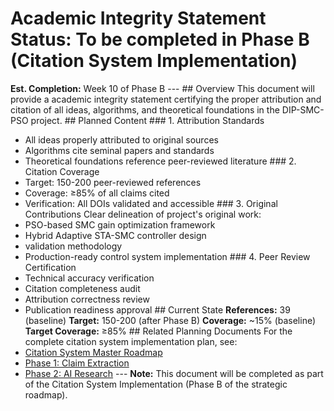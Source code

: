 # Academic Integrity Statement **Status:** To be completed in Phase B (Citation System Implementation)
**Est. Completion:** Week 10 of Phase B --- ## Overview This document will provide a academic integrity statement certifying the proper attribution and citation of all ideas, algorithms, and theoretical foundations in the DIP-SMC-PSO project. ## Planned Content ### 1. Attribution Standards
- All ideas properly attributed to original sources
- Algorithms cite seminal papers and standards
- Theoretical foundations reference peer-reviewed literature ### 2. Citation Coverage
- Target: 150-200 peer-reviewed references
- Coverage: ≥85% of all claims cited
- Verification: All DOIs validated and accessible ### 3. Original Contributions
Clear delineation of project's original work:
- PSO-based SMC gain optimization framework
- Hybrid Adaptive STA-SMC controller design
- validation methodology
- Production-ready control system implementation ### 4. Peer Review Certification
- Technical accuracy verification
- Citation completeness audit
- Attribution correctness review
- Publication readiness approval ## Current State **References:** 39 (baseline)
**Target:** 150-200 (after Phase B)
**Coverage:** ~15% (baseline)
**Target Coverage:** ≥85% ## Related Planning Documents For the complete citation system implementation plan, see:
- [Citation System Master Roadmap](./plans/citation_system/00_master_roadmap.md)
- [Phase 1: Claim Extraction](./plans/citation_system/02_phase1_claim_extraction.md)
- [Phase 2: AI Research](./plans/citation_system/03_phase2_ai_research.md) --- **Note:** This document will be completed as part of the Citation System Implementation (Phase B of the strategic roadmap).
